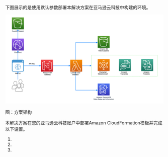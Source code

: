 下图展示的是使用默认参数部署本解决方案在亚马逊云科技中构建的环境。

![architecture](./images/architecture.png)
      
图：方案架构

本解决方案在您的亚马逊云科技账户中部署Amazon CloudFormation模板并完成以下设置。

1. 
1. 
1. 

